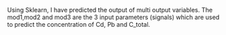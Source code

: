 Using Sklearn, I have predicted the output of multi output variables. The mod1,mod2 and mod3 are the 3 input parameters (signals) which are used to predict the concentration of Cd, Pb and C_total. 
